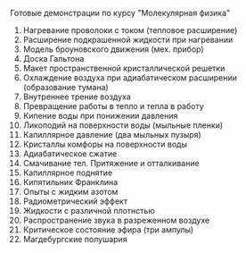 Готовые демонстрации по курсу "Молекулярная физика"

1. Нагревание проволоки с током (тепловое расширение)
2. Расширение подкрашенной жидкости при нагревании
3. Модель броуновского движения (мех. прибор)
4. Доска Гальтона
5.  Макет пространственной кристаллической решетки
6. Охлаждение воздуха при адиабатическом расширении (образование тумана)
7. Внутреннее трение воздуха 
8. Превращение работы в тепло и тепла в работу
9. Кипение воды при понижении давления
10. Ликоподий на поверхности воды (мыльные пленки)
11. Капиллярное давление (два мыльных пузыря)
12. Кристаллы комфоры на поверхности воды
13. Адиабатическое сжатие
14. Смачивание тел. Притяжение и отталкивание
15. Капиллярное поднятие
16. Кипятильник Франклина
17. Опыты с жидким азотом
18. Радиометрический эффект
19. Жидкости с различной плотнстью
20. Распространение звука в разреженном воздухе
21. Критическое состояние эфира (три ампулы)
22. Магдебургские полушария
